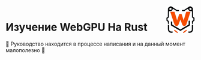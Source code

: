 <img align="right" width="15%" src="docs/public/favicon.svg">

# Изучение WebGPU На Rust

🚧 Руководство находится в процессе написания и на данный момент малополезно 🚧
